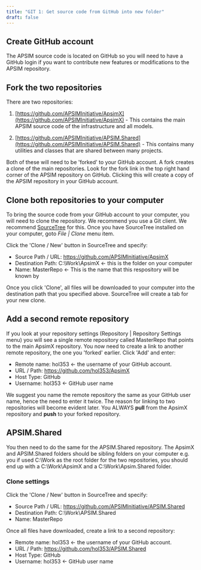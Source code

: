 ```yaml
---
title: "GIT 1: Get source code from GitHub into new folder"
draft: false
---
```


## Create GitHub account

The APSIM source code is located on GitHub so you will need to have a GitHub login if you want to contribute new features or modifications to the APSIM repository.

## Fork the two repositories

There are two repositories: 

1. [https://github.com/APSIMInitiative/ApsimX](https://github.com/APSIMInitiative/ApsimX) - This contains the main APSIM source code of the infrastructure and all models.

2. [https://github.com/APSIMInitiative/APSIM.Shared](https://github.com/APSIMInitiative/APSIM.Shared) - This contains many utilities and classes that are shared between many projects.

Both of these will need to be 'forked' to your GitHub account. A fork creates a clone of the main repositories. Look for the fork link in the top right hand corner of the APSIM repository on GitHub. Clicking this will create a copy of the APSIM repository in your GitHub account.

## Clone both repositories to your computer

To bring the source code from your GitHub account to your computer, you will need to clone the repository. We recommend you use a Git client. We recommend [SourceTree](http://www.sourcetreeapp.com) for this. Once you have SourceTree installed on your computer, goto *File | Clone* menu item.


Click the 'Clone / New' button in SourceTree and specify:

* Source Path / URL: https://github.com/APSIMInitiative/ApsimX
* Destination Path: C:\Work\ApsimX   <- this is the folder on your computer 
* Name: MasterRepo   <- This is the name that this respository will be known by

Once you click 'Clone', all files will be downloaded to your computer into the destination path that you specified above. SourceTree will create a tab for your new clone.

## Add a second remote repository

If you look at your repository settings (Repository | Repository Settings menu) you will see a single remote repository called MasterRepo that points to the main ApsimX repository. You now need to create a link to another remote repository, the one you 'forked' earlier. Click 'Add' and enter:

* Remote name: hol353   <- the username of your GitHub account.
* URL / Path: https://github.com/hol353/ApsimX
* Host Type: GitHub
* Username: hol353       <- GitHub user name 

We suggest you name the remote repository the same as your GitHub user name, hence the need to enter it twice. The reason for linking to two repositories will become evident later. You ALWAYS **pull** from the ApsimX repository and **push** to your forked repository.

## APSIM.Shared
 
You then need to do the same for the APSIM.Shared repository. The ApsimX and APSIM.Shared folders should be sibling folders on your computer e.g. you if used C:\Work as the root folder for the two repositories, you should end up with a C:\Work\ApsimX and a C:\Work\Apsim.Shared folder.

### Clone settings

Click the 'Clone / New' button in SourceTree and specify:

* Source Path / URL: https://github.com/APSIMInitiative/APSIM.Shared
* Destination Path: C:\Work\APSIM.Shared 
* Name: MasterRepo

Once all files have downloaded, create a link to a second repository:

* Remote name: hol353   <- the username of your GitHub account.
* URL / Path: https://github.com/hol353/APSIM.Shared
* Host Type: GitHub
* Username: hol353       <- GitHub user name 